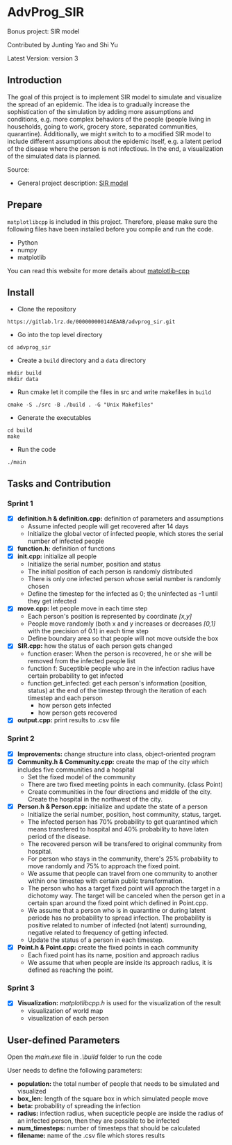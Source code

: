 # AdvProg_SIR
Bonus project: SIR model

Contributed by Junting Yao and Shi Yu

Latest Version: version 3


## Introduction
The goal of this project is to implement SIR model to simulate and visualize the spread of an epidemic. 
The idea is to gradually increase the sophistication of the simulation by adding more assumptions and conditions, 
e.g. more complex behaviors of the people (people living in households, going to work, grocery store, separated communities, quarantine). Additionally, we might switch to to a modified SIR
model to include different assumptions about the epidemic itself, 
e.g. a latent period of the disease where the person is not infectious. In the end, a visualization of the simulated data is planned.

Source:  
- General project description: [SIR model](https://gitlab.lrz.de/tum-i05/public/advprog-project-ideas.git)

## Prepare
```matplotlibcpp``` is included in this project. Therefore, please make sure the following files have been installed before you compile and run the code.
- Python
- numpy
- matplotlib

You can read this website for more details about [matplotlib-cpp](https://github.com/lava/matplotlib-cpp)

## Install
- Clone the repository
```
https://gitlab.lrz.de/00000000014AEAAB/advprog_sir.git
```
- Go into the top level directory
```
cd advprog_sir
```
- Create a ```build``` directory and a ```data``` directory
```
mkdir build
mkdir data
```
- Run cmake let it compile the files in src and write makefiles in ```build```
```
cmake -S ./src -B ./build . -G "Unix Makefiles"
```
- Generate the executables
```
cd build
make
```
- Run the code
```
./main
```

## Tasks and Contribution

### Sprint 1
- [x] **definition.h & definition.cpp:** definition of parameters and assumptions
    - Assume infected people will get recovered after 14 days
    - Initialize the global vector of infected people, which stores the serial number of infected people
- [x] **function.h:** definition of functions 
- [x] **init.cpp:** initialize all people 
    - Initialize the serial number, position and status
    - The initial position of each person is randomly distributed
    - There is only one infected person whose serial number is randomly chosen
    - Define the timestep for the infected as 0; the uninfected as -1 until they get infected
- [x] **move.cpp:** let people move in each time step
    - Each person's position is represented by coordinate _[x,y]_
    - People move randomly (both x and y increases or decreases _[0,1]_ with the precision of 0.1) in each time step
    - Define boundary area so that people will not move outside the box
- [x] **SIR.cpp:** how the status of each person gets changed 
    - function eraser: When the person is recovered, he or she will be removed from the infected people list
    - function f: Suceptible people who are in the infection radius have certain probability to get infected
    - function get_infected: get each person's information (position, status) at the end of the timestep through the iteration of each timestep and each person
        - how person gets infected
        - how person gets recovered
- [x] **output.cpp:** print results to .csv file

### Sprint 2
- [x] **Improvements:** change structure into class, object-oriented program
- [x] **Community.h & Community.cpp:** create the map of the city which includes five communities and a hospital       
    - Set the fixed model of the community
    - There are two fixed meeting points in each community. (class Point)
    - Create communities in the four directions and middle of the city. Create the hospital in the northwest of the city.
- [x] **Person.h & Person.cpp:** initialize and update the state of a person
    - Initialize the serial number, position, host community, status, target.
    - The infected person has 70% probability to get quarantined which means transfered to hospital and 40% probability to have laten period of the disease.
    - The recovered person will be transfered to original community from hospital.
    - For person who stays in the community, there's 25% probability to move randomly and 75% to approach the fixed point.
    - We assume that people can travel from one community to another within one timestep with certain public transformation.
    - The person who has a target fixed point will approch the target in a dichotomy way. The target will be canceled when the person get in a certain span around the fixed point which defined in Point.cpp.
    - We assume that a person who is in quarantine or during latent periode has no probability to spread infection. The probability is positive related to number of infected (not latent) surrounding, negative related to frequency of getting infected. 
    - Update the status of a person in each timestep.
- [x] **Point.h & Point.cpp:** create the fixed points in each community       
    - Each fixed point has its name, position and approach radius
    - We assume that when people are inside its approach radius, it is defined as reaching the point.


### Sprint 3
- [x] **Visualization:** _matplotlibcpp.h_ is used for the visualization of the result
    - visualization of world map 
    - visualization of each person 

## User-defined Parameters
Open the _main.exe_ file in _.\build_ folder to run the code

User needs to define the following parameters:

- **population:** the total number of people that needs to be simulated and visualized
- **box_len:** length of the square box in which simulated people move
- **beta:** probability of spreading the infection
- **radius:** infection radius, when sucepticle people are inside the radius of an infected person, then they are possible to be infected
- **num_timesteps:** number of timesteps that should be calculated
- **filename:** name of the .csv file which stores results





